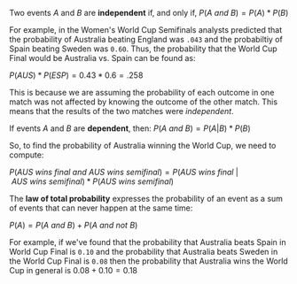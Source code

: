 Two events $A$ and $B$ are **independent** if, and only if, $P(A\:and\:B) = P(A) * P(B)$

For example, in the Women's World Cup Semifinals analysts predicted that the probability of Australia beating England was `.043` and the probabiltiy of Spain beating Sweden was `0.60`. Thus, the probability that the World Cup Final would be Australia vs. Spain can be found as:

$P(AUS) * P(ESP) = 0.43 * 0.6 = .258$

This is because we are assuming the probability of each outcome in one match was not affected by knowing the outcome of the other match. This means that the results of the two matches were _independent_.

If events $A$ and $B$ are **dependent**, then:
$P(A\:and\:B) = P(A|B) * P(B)$

So, to find the probability of Australia winning the World Cup, we need to compute:

$P(AUS\:wins\:final\:and\:AUS\:wins\:semifinal) = P(AUS\:wins\:final\:|\:AUS\:wins\:semifinal) * P(AUS\:wins\:semifinal)$

The **law of total probability** expresses the probability of an event as a sum of events that can never happen at the same time:

$P(A) = P(A\:and\:B)+P(A\:and\:not\:B)$

For example, if we've found that the probability that Australia beats Spain in World Cup Final is `0.10` and the probability that Australia beats Sweden in the World Cup Final is `0.08` then the probability that Australia wins the World Cup in general is $0.08 + 0.10 = 0.18$